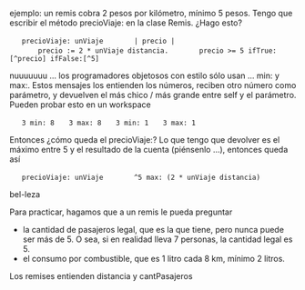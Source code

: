 ejemplo: un remis cobra 2 pesos por kilómetro, mínimo 5 pesos. Tengo que escribir el método precioViaje: en la clase Remis. ¿Hago esto?

`   precioViaje: unViaje`
`       | precio |`
`       precio := 2 * unViaje distancia.`
`       precio >= 5 ifTrue:[^precio] ifFalse:[^5]`

nuuuuuuu ... los programadores objetosos con estilo sólo usan ... min: y max:. Estos mensajes los entienden los números, reciben otro número como parámetro, y devuelven el más chico / más grande entre self y el parámetro. Pueden probar esto en un workspace

`   3 min: 8`
`   3 max: 8`
`   3 min: 1`
`   3 max: 1`

Entonces ¿cómo queda el precioViaje:? Lo que tengo que devolver es el máximo entre 5 y el resultado de la cuenta (piénsenlo ...), entonces queda así

`   precioViaje: unViaje`
`       ^5 max: (2 * unViaje distancia)`

bel-leza

Para practicar, hagamos que a un remis le pueda preguntar

-   la cantidad de pasajeros legal, que es la que tiene, pero nunca puede ser más de 5. O sea, si en realidad lleva 7 personas, la cantidad legal es 5.
-   el consumo por combustible, que es 1 litro cada 8 km, mínimo 2 litros.

Los remises entienden distancia y cantPasajeros
